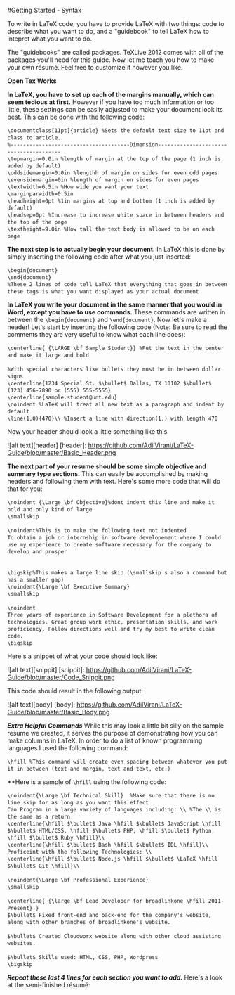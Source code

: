 #Getting Started - Syntax

To write in LaTeX code, you have to provide LaTeX with two things: code to describe what you want to do, and a "guidebook" to tell LaTeX how to intepret what you want to do. 

The "guidebooks" are called packages. TeXLive 2012 comes with all of the packages you'll need for this guide. Now let me teach you how to make your own résumé. Feel free to customize it however you like.

**Open Tex Works**

**In LaTeX, you have to set up each of the margins manually, which can seem tedious at first.** However if you have too much information or too little, these settings can be easily adjusted to make your document look its best. This can be done with the following code: 

```TeX
\documentclass[11pt]{article} %Sets the default text size to 11pt and class to article.
%--------------------------------------Dimension---------------------------------------
\topmargin=0.0in %length of margin at the top of the page (1 inch is added by default)
\oddsidemargin=0.0in %lengthh of margin on sides for even odd pages
\evensidemargin=0in %length of margin on sides for even pages
\textwidth=6.5in %How wide you want your text
\marginparwidth=0.5in
\headheight=0pt %1in margins at top and bottom (1 inch is added by default)
\headsep=0pt %Increase to increase white space in between headers and the top of the page
\textheight=9.0in %How tall the text body is allowed to be on each page
```

**The next step is to actually begin your document.** In LaTeX this is done by simply inserting the following code after what you just inserted:

```TeX
\begin{document}
\end{document}
%These 2 lines of code tell LaTeX that everything that goes in between these tags is what you want displayed as your actual document
```

**In LaTeX you write your document in the same manner that you would in Word, except you have to use commands.** These commands are written in between the `\begin{document}` and `\end{document}`. Now let's make a header! Let's start by inserting the following code (Note: Be sure to read the comments they are very useful to know what each line does):

```TeX
\centerline{ {\LARGE \bf Sample Student}} %Put the text in the center and make it large and bold

%With special characters like bullets they must be in between dollar signs
\centerline{1234 Special St. $\bullet$ Dallas, TX 10102 $\bullet$ (123) 456-7890 or (555) 555-5555}
\centerline{sample.student@unt.edu}
\noindent %LaTeX will treat all new text as a paragraph and indent by default
\line(1,0){470}\\ %Insert a line with direction(1,) with length 470
```

Now your header should look a little something like this.

![alt text][header]
[header]: https://github.com/AdilVirani/LaTeX-Guide/blob/master/Basic_Header.png

**The next part of your resume should be some simple objective and summary type sections.** This can easily be accomplished by making headers and following them with text. Here's some more code that will do that for you:

```TeX
\noindent {\Large \bf Objective}%dont indent this line and make it bold and only kind of large
\smallskip

\noindent%This is to make the following text not indented
To obtain a job or internship in software developement where I could use my experience to create software necessary for the company to develop and prosper


\bigskip%This makes a large line skip (\smallskip s also a command but has a smaller gap)
\noindent{\Large \bf Executive Summary}
\smallskip

\noindent
Three years of experience in Software Development for a plethora of technologies. Great group work ethic, presentation skills, and work proficiency. Follow directions well and try my best to write clean code.
\bigskip
```

Here's a snippet of what your code should look like:

![alt text][snippit]
[snippit]: https://github.com/AdilVirani/LaTeX-Guide/blob/master/Code_Snippit.png

This code should result in the following output:

![alt text][body]
[body]: https://github.com/AdilVirani/LaTeX-Guide/blob/master/Basic_Body.png

***Extra Helpful Commands*** While this may look a little bit silly on the sample resume we created, it serves the purpose of demonstrating how you can make columns in LaTeX. In order to do a list of known programming languages I used the following command: 

```TeX
\hfill %This command will create even spacing between whatever you put it in between (text and margin, text and text, etc.)
```

**Here is a sample of `\hfill` using the following code: 

```TeX
\noindent{\Large \bf Technical Skill}  %Make sure that there is no line skip for as long as you want this effect
Can Program in a large variety of languages including: \\ %The \\ is the same as a return
\centerline{\hfill $\bullet$ Java \hfill $\bullet$ JavaScript \hfill $\bullet$ HTML/CSS, \hfill $\bullet$ PHP, \hfill $\bullet$ Python, \hfill $\bullet$ Ruby \hfill}\\
\centerline{\hfill $\bullet$ Bash \hfill $\bullet$ IDL \hfill}\\
Proficeint with the following Technologies: \\
\centerline{\hfill $\bullet$ Node.js \hfill $\bullet$ \LaTeX \hfill $\bullet$ Git \hfill}\\

\noindent{\Large \bf Professional Experience}
\smallskip

\centerline{ {\large \bf Lead Developer for broadlinkone \hfill 2011-Present} }
$\bullet$ Fixed front-end and back-end for the company's website, along with other branches of broadlinkone's website.

$\bullet$ Created Cloudworx website along with other cloud assisting websites.

$\bullet$ Skills used: HTML, CSS, PHP, Wordpress
\bigskip
```
***Repeat these last 4 lines for each section you want to add.*** Here's a look at the semi-finished résumé:
